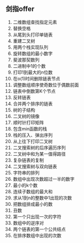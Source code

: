 ## 剑指offer

1. 二维数组查找指定元素
2. 替换空格
3. 从尾到头打印单链表
4. 重建二叉树
5. 用两个栈实现队列
6. 旋转数组的最小数字
7. 斐波那契数列
8. 二进制中1的个数
9. 打印1到最大的n位数
10. 在o(1)时间删除链表节点
11. 调整数组顺序使奇数位于偶数前面
12. 链表中倒数第K个节点
13. 反转链表
14. 合并两个排序的链表
15. 树的子结构
16. 二叉树的镜像
17. 顺时针打印矩阵
18. 包含min函数的栈
19. 栈的压入、弹出序列
20. 从上往下打印二叉树
21. 二叉搜索树的后序遍历序列
22. 二叉树中和为某一值得路径
23. 复杂链表的复制
24. 二叉搜索树与双向链表
25. 字符串的排列
26. 数组中出现次数超过一半的数字
27. 最小的k个数
28. 连续子数组的最大和
29. 求从1到n的整数中1出现的次数
30. 把数组排成最小的数
31. 丑数
32. 第一个只出现一次的字符
33. 数组中的逆序对
34. 两个链表的第一个公共结点
35. 在排序数组中出现的次数